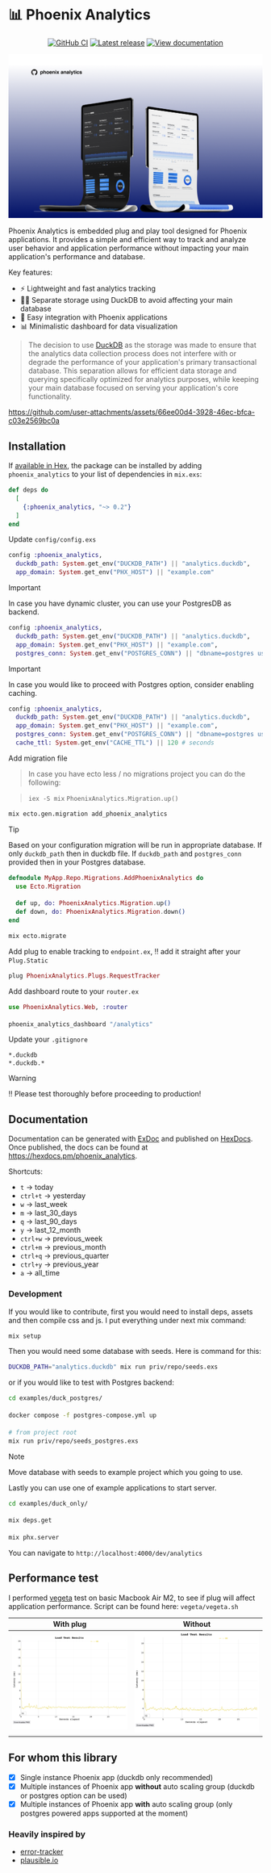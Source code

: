 # 📊 Phoenix Analytics

<p align="center">
  <a title="GitHub CI" href="https://github.com/lalabuy948/PhoenixAnalytics/actions"><img src="https://github.com/lalabuy948/PhoenixAnalytics/actions/workflows/tests.yml/badge.svg" alt="GitHub CI" /></a>
  <a title="Latest release" href="https://hex.pm/packages/phoenix_analytics"><img src="https://img.shields.io/hexpm/v/phoenix_analytics.svg" alt="Latest release" /></a>
  <a title="View documentation" href="https://hexdocs.pm/phoenix_analytics"><img src="https://img.shields.io/badge/hex.pm-docs-blue.svg" alt="View documentation" /></a>
</p>

![](https://raw.githubusercontent.com/lalabuy948/PhoenixAnalytics/master/github/hero.png)

Phoenix Analytics is embedded plug and play tool designed for Phoenix applications. It provides a simple and efficient way to track and analyze user behavior and application performance without impacting your main application's performance and database.

Key features:
- ⚡️ Lightweight and fast analytics tracking
- ⛓️‍💥 Separate storage using DuckDB to avoid affecting your main database
- 🔌 Easy integration with Phoenix applications
- 📊 Minimalistic dashboard for data visualization

> The decision to use [DuckDB](https://duckdb.org) as the storage was made to ensure that the analytics data collection process does not interfere with or degrade the performance of your application's primary transactional database. This separation allows for efficient data storage and querying specifically optimized for analytics purposes, while keeping your main database focused on serving your application's core functionality.


https://github.com/user-attachments/assets/66ee00d4-3928-46ec-bfca-c03e2569bc0a


## Installation

If [available in Hex](https://hex.pm/packages/phoenix_analytics), the package can be installed
by adding `phoenix_analytics` to your list of dependencies in `mix.exs`:

```elixir
def deps do
  [
    {:phoenix_analytics, "~> 0.2"}
  ]
end
```

Update `config/config.exs`

```elixir
config :phoenix_analytics,
  duckdb_path: System.get_env("DUCKDB_PATH") || "analytics.duckdb",
  app_domain: System.get_env("PHX_HOST") || "example.com"
```

> [!IMPORTANT]
> In case you have dynamic cluster, you can use your PostgresDB as backend.

```elixir
config :phoenix_analytics,
  duckdb_path: System.get_env("DUCKDB_PATH") || "analytics.duckdb",
  app_domain: System.get_env("PHX_HOST") || "example.com",
  postgres_conn: System.get_env("POSTGRES_CONN") || "dbname=postgres user=phoenix password=analytics host=localhost"
```

> [!IMPORTANT]
> In case you would like to proceed with Postgres option, consider enabling caching.

```elixir
config :phoenix_analytics,
  duckdb_path: System.get_env("DUCKDB_PATH") || "analytics.duckdb",
  app_domain: System.get_env("PHX_HOST") || "example.com",
  postgres_conn: System.get_env("POSTGRES_CONN") || "dbname=postgres user=phoenix password=analytics host=localhost",
  cache_ttl: System.get_env("CACHE_TTL") || 120 # seconds
```

Add migration file

> In case you have ecto less / no migrations project you can do the following:

> `iex -S mix` `PhoenixAnalytics.Migration.up()`

```sh
mix ecto.gen.migration add_phoenix_analytics
```

> [!TIP]
> Based on your configuration migration will be run in appropriate database.
> If only `duckdb_path` then in duckdb file.
> If `duckdb_path` and `postgres_conn` provided then in your Postgres database.

```elixir
defmodule MyApp.Repo.Migrations.AddPhoenixAnalytics do
  use Ecto.Migration

  def up, do: PhoenixAnalytics.Migration.up()
  def down, do: PhoenixAnalytics.Migration.down()
end
```

```sh
mix ecto.migrate
```

Add plug to enable tracking to `endpoint.ex`, ‼️ add it straight after your `Plug.Static`

```elixir
plug PhoenixAnalytics.Plugs.RequestTracker
```

Add dashboard route to your `router.ex`

```elixir
use PhoenixAnalytics.Web, :router

phoenix_analytics_dashboard "/analytics"
```

Update your `.gitignore`

```.gitignore
*.duckdb
*.duckdb.*
```

> [!WARNING]
> ‼️ Please test thoroughly before proceeding to production!

## Documentation

Documentation can be generated with [ExDoc](https://github.com/elixir-lang/ex_doc)
and published on [HexDocs](https://hexdocs.pm/phoenix_analytics). Once published, the docs can
be found at <https://hexdocs.pm/phoenix_analytics>.

Shortcuts:

- `t` -> today
- `ctrl+t` -> yesterday
- `w` -> last_week
- `m` -> last_30_days
- `q` -> last_90_days
- `y` -> last_12_month
- `ctrl+w` -> previous_week
- `ctrl+m` -> previous_month
- `ctrl+q` -> previous_quarter
- `ctrl+y` -> previous_year
- `a` -> all_time

### Development

If you would like to contribute, first you would need to install deps, assets and then compile css and js.
I put everything under next mix command:

```sh
mix setup
```

Then you would need some database with seeds. Here is command for this:

```sh
DUCKDB_PATH="analytics.duckdb" mix run priv/repo/seeds.exs
```

or if you would like to test with Postgres backend:

```sh
cd examples/duck_postgres/

docker compose -f postgres-compose.yml up

# from project root
mix run priv/repo/seeds_postgres.exs
```

> [!NOTE]
> Move database with seeds to example project which you going to use.

Lastly you can use one of example applications to start server.

```sh
cd examples/duck_only/

mix deps.get

mix phx.server
```

You can navigate to `http://localhost:4000/dev/analytics`

## Performance test

I performed [vegeta](https://github.com/tsenart/vegeta) test on basic Macbook Air M2, to see if plug will affect application performance.
Script can be found here: `vegeta/vegeta.sh`

| With plug              | Without                |
| ---------------------- | ---------------------- |
| ![with](/github/vegeta-with.png) | ![without](/github/vegeta-without.png) |

## For whom this library

- [x] Single instance Phoenix app (duckdb only recommended)
- [x] Multiple instances of Phoenix app **without** auto scaling group (duckdb or postgres option can be used)
- [x] Multiple instances of Phoenix app **with** auto scaling group (only postgres powered apps supported at the moment)

### Heavily inspired by

- [error-tracker](https://github.com/elixir-error-tracker/error-tracker)
- [plausible.io](https://plausible.io)
